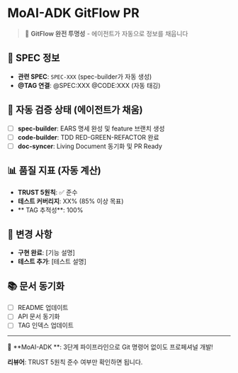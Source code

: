 # MoAI-ADK GitFlow PR

> 🗿 **GitFlow 완전 투명성** - 에이전트가 자동으로 정보를 채웁니다

## 📝 SPEC 정보

- **관련 SPEC**: `SPEC-XXX` (spec-builder가 자동 생성)
- **@TAG 연결**: @SPEC:XXX @CODE:XXX (자동 태깅)

## 🤖 자동 검증 상태 (에이전트가 채움)

- [ ] **spec-builder**: EARS 명세 완성 및 feature 브랜치 생성
- [ ] **code-builder**: TDD RED-GREEN-REFACTOR 완료
- [ ] **doc-syncer**: Living Document 동기화 및 PR Ready

## 📊 품질 지표 (자동 계산)

- **TRUST 5원칙**: ✅ 준수
- **테스트 커버리지**: XX% (85% 이상 목표)
- ** TAG 추적성**: 100%

## 🎯 변경 사항

<!-- code-builder가 TDD 결과를 자동으로 채움 -->

- **구현 완료**: [기능 설명]
- **테스트 추가**: [테스트 설명]

## 📚 문서 동기화

<!-- doc-syncer가 자동으로 채움 -->

- [ ] README 업데이트
- [ ] API 문서 동기화
- [ ] TAG 인덱스 업데이트

---

🚀 **MoAI-ADK **: 3단계 파이프라인으로 Git 명령어 없이도 프로페셔널 개발!

**리뷰어**: TRUST 5원칙 준수 여부만 확인하면 됩니다.
